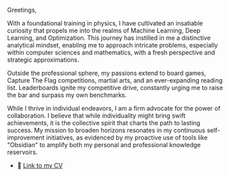 Greetings,

With a foundational training in physics, I have cultivated an insatiable curiosity that propels me into the realms of Machine Learning, Deep Learning, and Optimization. This journey has instilled in me a distinctive analytical mindset, enabling me to approach intricate problems, especially within computer sciences and mathematics, with a fresh perspective and strategic approximations.

Outside the professional sphere, my passions extend to board games, Capture The Flag competitions, martial arts, and an ever-expanding reading list. Leaderboards ignite my competitive drive, constantly urging me to raise the bar and surpass my own benchmarks.

While I thrive in individual endeavors, I am a firm advocate for the power of collaboration. I believe that while individuality might bring swift achievements, it is the collective spirit that charts the path to lasting success. My mission to broaden horizons resonates in my continuous self-improvement initiatives, as evidenced by my proactive use of tools like "Obsidian" to amplify both my personal and professional knowledge reservoirs.

- 🌱 [Link to my CV](https://app.flowcv.com/resume-feedback/L5bp8wgf2vWM)

<!---
JoaoAnt42/JoaoAnt42 is a ✨ special ✨ repository because its `README.md` (this file) appears on your GitHub profile. 
You can click the Preview link to take a look at your changes.
--->
